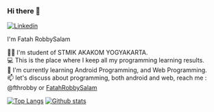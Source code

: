 ### Hi there 👋
[![Linkedin](https://img.shields.io/badge/-LinkedIn-blue?style=flat&logo=Linkedin&logoColor=white&link=https://www.linkedin.com/in/dinhanhthi/)](https://www.linkedin.com/in/fatah-robbysalam-5943b7217/)







 I'm Fatah RobbySalam
 
👨‍🎓 I'm student of STMIK AKAKOM YOGYAKARTA.</br>
💻 This is the place where I keep all my programming learning results.</br>
🌱 I'm currently learning Android Programming, and Web Programming.</br>
📫 let's discuss about programming, both android and web, reach me : @fthrobby or [FatahRobbySalam](mailto:rbysalam10@gmail.com)

[![Top Langs](https://github-readme-stats.vercel.app/api/top-langs/?username=fthrobby&layout=compact&hide_border=true&hide=html&langs_count=7&hide_title=true)](https://github.com/fthrobby)
[![Github stats](https://github-readme-stats.vercel.app/api?username=fthrobby&hide_border=true&show_icons=true&hide=contribs&include_all_commits=true&line_height=24&hide_title=true)](https://github.com/fthrobby)
